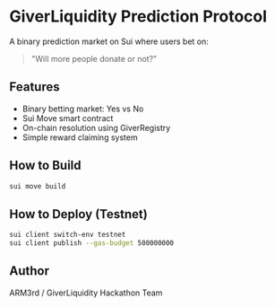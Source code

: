 # GiverLiquidity Prediction Protocol

A binary prediction market on Sui where users bet on:
> "Will more people donate or not?"

## Features

- Binary betting market: Yes vs No
- Sui Move smart contract
- On-chain resolution using GiverRegistry
- Simple reward claiming system

## How to Build

```bash
sui move build
```

## How to Deploy (Testnet)

```bash
sui client switch-env testnet
sui client publish --gas-budget 500000000
```

## Author

ARM3rd / GiverLiquidity Hackathon Team
